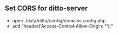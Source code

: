 ## Set CORS for ditto-server
* open ./data/ditto/config/domains.config.php
* add "header('Access-Control-Allow-Origin: *');"